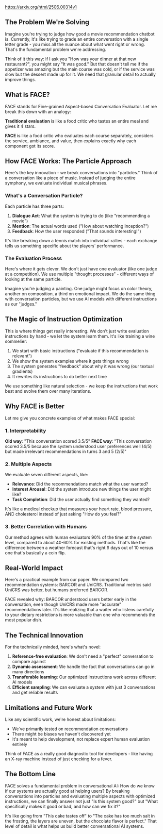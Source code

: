 https://arxiv.org/html/2506.00314v1

## The Problem We're Solving

Imagine you're trying to judge how good a movie recommendation chatbot is. Currently, it's like trying to grade an entire conversation with a single letter grade - you miss all the nuance about what went right or wrong. That's the fundamental problem we're addressing.

Think of it this way: If I ask you "How was your dinner at that new restaurant?", you might say "It was good." But that doesn't tell me if the appetizer was amazing but the main course was cold, or if the service was slow but the dessert made up for it. We need that granular detail to actually improve things.

## What is FACE?

FACE stands for Fine-grained Aspect-based Conversation Evaluator. Let me break this down with an analogy:

**Traditional evaluation** is like a food critic who tastes an entire meal and gives it 4 stars.

**FACE** is like a food critic who evaluates each course separately, considers the service, ambiance, and value, then explains exactly why each component got its score.

## How FACE Works: The Particle Approach

Here's the key innovation - we break conversations into "particles." Think of a conversation like a piece of music. Instead of judging the entire symphony, we evaluate individual musical phrases.

### What's a Conversation Particle?

Each particle has three parts:

1. **Dialogue Act**: What the system is trying to do (like "recommending a movie")
2. **Mention**: The actual words used ("How about watching Inception?")
3. **Feedback**: How the user responded ("That sounds interesting!")

It's like breaking down a tennis match into individual rallies - each exchange tells us something specific about the players' performance.

### The Evaluation Process

Here's where it gets clever. We don't just have one evaluator (like one judge at a competition). We use multiple "thought processes" - different ways of looking at the same particle.

Imagine you're judging a painting. One judge might focus on color theory, another on composition, a third on emotional impact. We do the same thing with conversation particles, but we use AI models with different instructions as our "judges."

## The Magic of Instruction Optimization

This is where things get really interesting. We don't just write evaluation instructions by hand - we let the system learn them. It's like training a wine sommelier:

1. We start with basic instructions ("evaluate if this recommendation is relevant")
2. We show the system examples where it gets things wrong
3. The system generates "feedback" about why it was wrong (our textual gradients)
4. It rewrites its instructions to do better next time

We use something like natural selection - we keep the instructions that work best and evolve them over many iterations.

## Why FACE is Better

Let me give you concrete examples of what makes FACE special:

### 1. Interpretability

**Old way**: "This conversation scored 3.5/5" **FACE way**: "This conversation scored 3.5/5 because the system understood user preferences well (4/5) but made irrelevant recommendations in turns 3 and 5 (2/5)"

### 2. Multiple Aspects

We evaluate seven different aspects, like:

- **Relevance**: Did the recommendations match what the user wanted?
- **Interest Arousal**: Did the system introduce new things the user might like?
- **Task Completion**: Did the user actually find something they wanted?

It's like a medical checkup that measures your heart rate, blood pressure, AND cholesterol instead of just asking "How do you feel?"

### 3. Better Correlation with Humans

Our method agrees with human evaluators 90% of the time at the system level, compared to about 40-60% for existing methods. That's like the difference between a weather forecast that's right 9 days out of 10 versus one that's basically a coin flip.

## Real-World Impact

Here's a practical example from our paper. We compared two recommendation systems: BARCOR and UniCRS. Traditional metrics said UniCRS was better, but humans preferred BARCOR.

FACE revealed why: BARCOR understood users better early in the conversation, even though UniCRS made more "accurate" recommendations later. It's like realizing that a waiter who listens carefully to your dietary restrictions is more valuable than one who recommends the most popular dish.

## The Technical Innovation

For the technically minded, here's what's novel:

1. **Reference-free evaluation**: We don't need a "perfect" conversation to compare against
2. **Dynamic assessment**: We handle the fact that conversations can go in many directions
3. **Transferable learning**: Our optimized instructions work across different AI models
4. **Efficient sampling**: We can evaluate a system with just 3 conversations and get reliable results

## Limitations and Future Work

Like any scientific work, we're honest about limitations:

- We've primarily tested on recommendation conversations
- There might be biases we haven't discovered yet
- It's meant to help development, not replace expert human evaluation entirely

Think of FACE as a really good diagnostic tool for developers - like having an X-ray machine instead of just checking for a fever.

## The Bottom Line

FACE solves a fundamental problem in conversational AI: How do we know if our systems are actually good at helping users? By breaking conversations into particles and evaluating multiple aspects with optimized instructions, we can finally answer not just "Is this system good?" but "What specifically makes it good or bad, and how can we fix it?"

It's like going from "This cake tastes off" to "The cake has too much salt in the frosting, the layers are uneven, but the chocolate flavor is perfect." That level of detail is what helps us build better conversational AI systems.